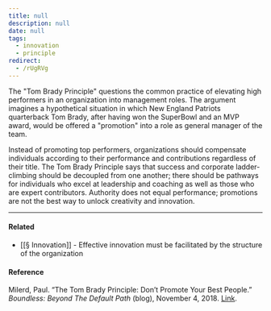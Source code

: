 ```yaml
---
title: null
description: null
date: null
tags:
  - innovation
  - principle
redirect:
  - /rUgRVg
---
```


The "Tom Brady Principle" questions the common practice of elevating high performers in an organization into management roles. The argument imagines a hypothetical situation in which New England Patriots quarterback Tom Brady, after having won the SuperBowl and an MVP award, would be offered a "promotion" into a role as general manager of the team.

Instead of promoting top performers, organizations should compensate individuals according to their performance and contributions regardless of their title. The Tom Brady Principle says that success and corporate ladder-climbing should be decoupled from one another; there should be pathways for individuals who excel at leadership and coaching as well as those who are expert contributors. Authority does not equal performance; promotions are not the best way to unlock creativity and innovation.

---

#### Related

- [[§ Innovation]] - Effective innovation must be facilitated by the structure of the organization

#### Reference

Milerd, Paul. “The Tom Brady Principle: Don’t Promote Your Best People.” _Boundless: Beyond The Default Path_ (blog), November 4, 2018. [Link](https://think-boundless.com/tom-brady-principle-dont-promote-your-best-peopl/).
